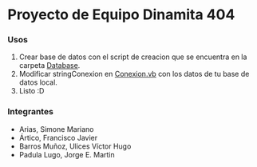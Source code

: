 # Proyecto de Equipo Dinamita 404

### Usos

1. Crear base de datos con el script de creacion que se encuentra en la carpeta [Database](https://github.com/padulajorge/dev_coder_2/blob/master/Database/DbScript.sql).
2. Modificar stringConexion en [Conexion.vb](https://github.com/padulajorge/dev_coder_2/blob/master/dev_coder_2/Conexion.vb) con los datos de tu base de datos local.
3. Listo :D

### Integrantes

* Arias, Simone Mariano
* Ártico, Francisco Javier
* Barros Muñoz, Ulices Víctor Hugo
* Padula Lugo, Jorge E. Martin
